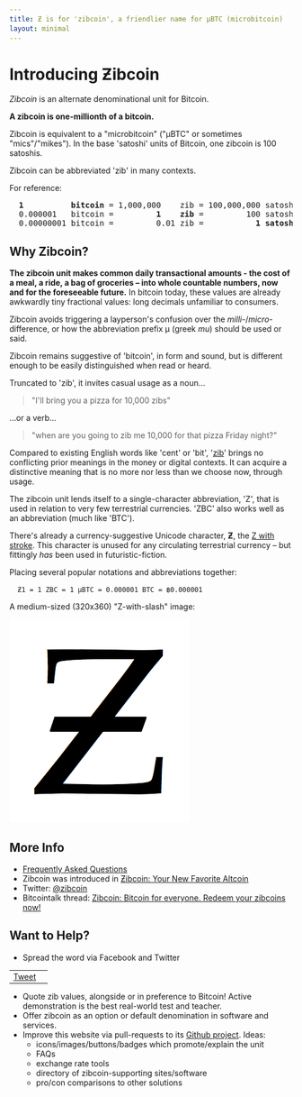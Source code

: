 ```yaml
---
title: Ƶ is for 'zibcoin', a friendlier name for µBTC (microbitcoin)
layout: minimal
---
```


# Introducing Ƶibcoin

*Zibcoin* is an alternate denominational unit for Bitcoin.

**A zibcoin is one-millionth of a bitcoin.** 

Zibcoin is equivalent to a "microbitcoin" ("µBTC" or sometimes "mics"/"mikes"). In the base 'satoshi' units of Bitcoin, one zibcoin is 100 satoshis.

Zibcoin can be abbreviated 'zib' in many contexts.

For reference:

<pre>
<b>  1          bitcoin</b> = 1,000,000    zib = 100,000,000 satoshi
  0.000001   bitcoin =         <b>1    zib</b> =         100 satoshi           
  0.00000001 bitcoin =         0.01 zib =           <b>1 satoshi</b>
</pre>

## Why Zibcoin?

**The zibcoin unit makes common daily transactional amounts - the cost of a meal, a ride, a bag of groceries – into whole countable numbers, now and for the foreseeable future.** In bitcoin today, these values are already awkwardly tiny fractional values: long decimals unfamiliar to consumers. 

Zibcoin avoids triggering a layperson's confusion over the *milli-*/*micro-* difference, or how the abbreviation prefix µ (greek *mu*) should be used or said.

Zibcoin remains suggestive of 'bitcoin', in form and sound, but is different enough to be easily distinguished when read or heard. 

Truncated to 'zib', it invites casual usage as a noun…

> "I'll bring you a pizza for 10,000 zibs" 

…or a verb…

> "when are you going to zib me 10,000 for that pizza Friday night?"

Compared to existing English words like 'cent' or 'bit', '[zib](http://en.wikipedia.org/wiki/Zib)' brings no conflicting prior meanings in the money or digital contexts. It can acquire a distinctive meaning that is no more nor less than we choose now, through usage. 

The zibcoin unit lends itself to a single-character abbreviation, 'Z', that is used in relation to very few terrestrial currencies. 'ZBC' also works well as an abbreviation (much like 'BTC').

There's already a currency-suggestive Unicode character, **Ƶ**, the [Z with stroke](https://en.wikipedia.org/wiki/Z_with_stroke). This character is unused for any circulating terrestrial currency – but fittingly *has* been used in futuristic-fiction. 

Placing several popular notations and abbreviations together: 

      Ƶ1 = 1 ZBC = 1 µBTC = 0.000001 BTC = ฿0.000001

A medium-sized (320x360) "Z-with-slash" image:

![zibcoin-z.png](/img/zibcoin-z.png "zibcoin-z.png")

## More Info

* [Frequently Asked Questions](/faq)
* Zibcoin was introduced in [Ƶibcoin: Your New Favorite Altcoin](https://medium.com/p/681d3dea0093)
* Twitter: [@zibcoin](https://twitter.com/zibcoin)
* Bitcointalk thread: [Zibcoin: Bitcoin for everyone. Redeem your zibcoins now!](https://bitcointalk.org/index.php?topic=522958)

## Want to Help? 

* Spread the word via Facebook and Twitter

<table width="100%"><tr><td style="text-align:right">
<a href="https://twitter.com/share" class="twitter-share-button" data-via="zibcoin" data-size="large">Tweet</a>
<script>
!function(d,s,id){var js,fjs=d.getElementsByTagName(s)[0],p=/^http:/.test(d.location)?'http':'https';if(!d.getElementById(id)){js=d.createElement(s);js.id=id;js.src=p+'://platform.twitter.com/widgets.js';fjs.parentNode.insertBefore(js,fjs);}}(document, 'script', 'twitter-wjs');
</script>
</td><td>
<div class="fb-like" data-href="http://zibcoin.org" data-width="375" data-layout="standard" data-action="like" data-show-faces="true" data-share="true"></div>
</td></tr></table>

* Quote zib values, alongside or in preference to Bitcoin! Active demonstration is the best real-world test and teacher. 
* Offer zibcoin as an option or default denomination in software and services.
* Improve this website via pull-requests to its [Github project](https://github.com/gojomo/zibcoin.org). Ideas:
    * icons/images/buttons/badges which promote/explain the unit
    * FAQs
    * exchange rate tools
    * directory of zibcoin-supporting sites/software
    * pro/con comparisons to other solutions


